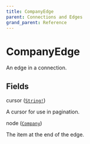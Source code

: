 ```yaml
---
title: CompanyEdge
parent: Connections and Edges
grand_parent: Reference
---
```


# CompanyEdge

An edge in a connection.

## Fields

<div class="field-entry ">
  <span id="cursor" class="field-name anchored">cursor (<code><a href="/docs/reference/scalar/string">String!</a></code>)</span>

  <div class="description-wrapper">
   <p>A cursor for use in pagination.</p>

  </div>
</div>

<div class="field-entry ">
  <span id="node" class="field-name anchored">node (<code><a href="/docs/reference/object/company">Company</a></code>)</span>

  <div class="description-wrapper">
   <p>The item at the end of the edge.</p>

  </div>
</div>

